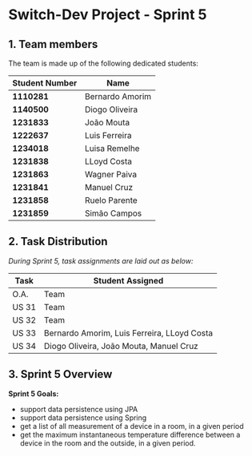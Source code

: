 # Switch-Dev Project - Sprint 5

## 1. Team members

The team is made up of the following dedicated students:

| Student Number | Name            |
|----------------|-----------------|
| **1110281**    | Bernardo Amorim |
| **1140500**    | Diogo Oliveira  |
| **1231833**    | João Mouta      |
| **1222637**    | Luis Ferreira   |
| **1234018**    | Luisa Remelhe   |
| **1231838**    | LLoyd Costa     |
| **1231863**    | Wagner Paiva    |
| **1231841**    | Manuel Cruz     |
| **1231858**    | Ruelo Parente   |
| **1231859**    | Simão Campos    |


## 2. Task Distribution

_During Sprint 5, task assignments are laid out as below:_

| Task  | Student Assigned                            |
|-------|---------------------------------------------|
| O.A.  | Team                                        |
| US 31 | Team                                        |
| US 32 | Team                                        |
| US 33 | Bernardo Amorim, Luis Ferreira, LLoyd Costa |
| US 34 | Diogo Oliveira, João Mouta, Manuel Cruz     |



## 3. Sprint 5 Overview

**Sprint 5 Goals:**

 - support data persistence using JPA
 - support data persistence using Spring
 - get a list of all measurement of a device in a room, in a given period
 - get the maximum instantaneous temperature difference between a device in the room and the outside, in a given period.
